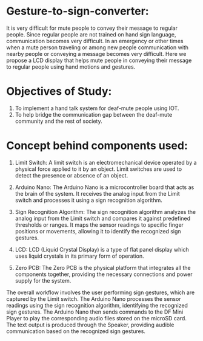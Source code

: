 # Gesture-to-sign-converter:
It is very difficult for mute people to convey their message to regular people. Since regular people are not trained on hand sign language, communication becomes very difficult. In an emergency or other times when a mute person traveling or among new people communication with nearby people or conveying a message becomes very difficult. Here we propose a LCD display that helps mute people in conveying
their message to regular people using hand motions and gestures.

# Objectives of Study:
1.	To implement a hand talk system for deaf-mute people using IOT.
2.	To help bridge the communication gap between the deaf-mute community and the rest of society.

# Concept behind components used:
1.	Limit Switch: A limit switch is an electromechanical device operated by a physical force applied to it by an object. Limit switches are used to detect the presence or absence of an object.

2.	Arduino Nano: The Arduino Nano is a microcontroller board that acts as the brain of the system. It receives the analog input from the Limit switch and processes it using a sign recognition algorithm.


3.	Sign Recognition Algorithm: The sign recognition algorithm analyzes the analog input from the Limit switch and compares it against predefined thresholds or ranges. It maps the sensor readings to specific finger positions or movements, allowing it to identify the recognized sign gestures.


4.	LCD: LCD (Liquid Crystal Display) is a type of flat panel display which uses liquid crystals in its primary form of operation.

5.	Zero PCB: The Zero PCB is the physical platform that integrates all the components together, providing the necessary connections and power supply for the system.

The overall workflow involves the user performing sign gestures, which are captured by the Limit switch. The Arduino Nano processes the sensor readings using the sign recognition algorithm, identifying the recognized sign gestures. The Arduino Nano then sends commands to the DF Mini Player to play the corresponding audio files stored on the microSD card. The text output is produced through the Speaker, providing audible communication based on the recognized sign gestures.
